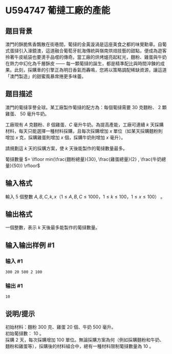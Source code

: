 # U594747 葡撻工廠的產能

## 题目背景

澳門的酥脆焦香飄散在街巷間，葡撻的金黃漩渦是這座美食之都的味覺勳章。自葡式蛋撻引入濠鏡澳，這道融合葡萄牙航海傳統與嶺南烘焙技藝的甜點，便成為遊客拎著牛皮紙袋也要燙手品嚐的傳奇。當工廠的烘烤爐亮起紅光，麵粉、雞蛋與牛奶在熱力中幻化為千層酥皮 —— 每一顆葡撻的誕生，都是精準配比與時間淬鍊的成果。此刻，採購車的引擎正為明日香氣而轟鳴，您將以策略調配稀缺資源，讓這道「澳門製造」的甜蜜風暴席捲更多味蕾。

## 题目描述

澳門的葡撻享譽全球。某工廠製作葡撻的配方為：每個葡撻需要 $30$ 克麵粉、 $2$ 顆雞蛋、 $50$ 毫升牛奶。

工廠現有 $A$ 克麵粉、$B$ 個雞蛋、$C$ 毫升牛奶。為提高產能，工廠可連續 $k$ 天採購材料，每天只能選擇一種材料採購，且每次採購增加 $x$ 單位（如某天採購麵粉則增加 $x$ 克，採購雞蛋則增加 $x$ 個，採購牛奶則增加 $x$ 毫升）。

請規劃這 $k$ 天的採購方案，使 $k$ 天後能製作的葡撻數量最多。

葡撻數量 $= \lfloor min(\frac{麵粉總量}{30}, \frac{雞蛋總量}{2} , \frac{牛奶總量}{50}) \rfloor$

## 输入格式

輸入 $5$ 個整數 $A, B, C, k, x（1≤A,B,C≤1000，1≤k≤100，1≤x≤100）$ 。

## 输出格式

一個整數，表示 $k$ 天後最多能製作的葡撻數量。

## 输入输出样例 #1

### 输入 #1

```
300 20 500 2 100
```

### 输出 #1

```
10
```

## 说明/提示

初始材料：麵粉 $300$ 克、雞蛋 $20$ 個、牛奶 $500$ 毫升。  
初始葡撻數： $10$ 。  
採購 $2$ 天，每次採購增加 $100$ 單位。無論採購方案為何（例如採購麵粉和牛奶、麵粉和雞蛋等），採購後的材料組合中，總有一種材料限制葡撻數量為 $10$ 。
